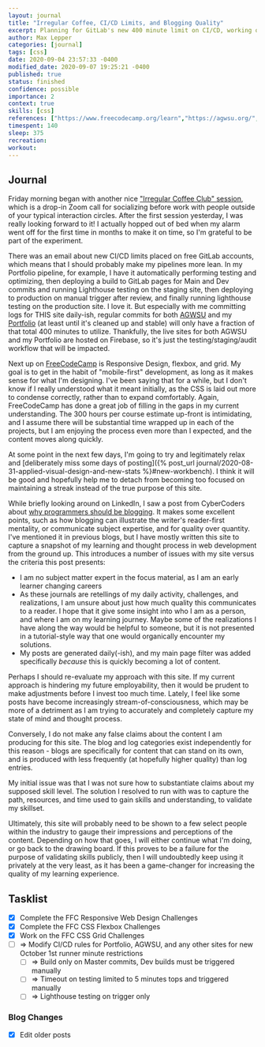 ```yaml
---
layout: journal
title: "Irregular Coffee, CI/CD Limits, and Blogging Quality"
excerpt: Planning for GitLab's new 400 minute limit on CI/CD, working on FreeCodeCamp, and debating if this blog is serving a productive purpose by being publicly accessible.
author: Max Lepper
categories: [journal]
tags: [css]
date: 2020-09-04 23:57:33 -0400
modified_date: 2020-09-07 19:25:21 -0400
published: true
status: finished
confidence: possible
importance: 2
context: true
skills: [css]
references: ["https://www.freecodecamp.org/learn","https://agwsu.org/","https://www.cybercoders.com/insights/why-programmers-should-be-blogging/"]
timespent: 140
sleep: 375
recreation:
workout:
---
```


## Journal

Friday morning began with another nice ["Irregular Coffee Club" session](https://irregular.cafe/), which is a drop-in Zoom call for socializing before work with people outside of your typical interaction circles. After the first session yesterday, I was really looking forward to it! I actually hopped out of bed when my alarm went off for the first time in months to make it on time, so I'm grateful to be part of the experiment.

There was an email about new CI/CD limits placed on free GitLab accounts, which means that I should probably make my pipelines more lean. In my Portfolio pipeline, for example, I have it automatically performing testing and optimizing, then deploying a build to GitLab pages for Main and Dev commits and running Lighthouse testing on the staging site, then deploying to production on manual trigger after review, and finally running lighthouse testing on the production site. I love it. But especially with me committing logs for THIS site daily-ish, regular commits for both [AGWSU]({{page.references[1]}}) and my [Portfolio](https://maxlepper.me) (at least until it's cleaned up and stable) will only have a fraction of that total 400 minutes to utilize. Thankfully, the live sites for both AGWSU and my Portfolio are hosted on Firebase, so it's just the testing/staging/audit workflow that will be impacted.

Next up on [FreeCodeCamp]({{page.references[0]}}) is Responsive Design, flexbox, and grid. My goal is to get in the habit of "mobile-first" development, as long as it makes sense for what I'm designing. I've been saying that for a while, but I don't know if I really understood what it meant initially, as the CSS is laid out more to condense correctly, rather than to expand comfortably. Again, FreeCodeCamp has done a great job of filling in the gaps in my current understanding. The 300 hours per course estimate up-front is intimidating, and I assume there will be substantial time wrapped up in each of the projects, but I am enjoying the process even more than I expected, and the content moves along quickly.

At some point in the next few days, I'm going to try and legitimately relax and [deliberately miss some days of posting]({% post_url journal/2020-08-31-applied-visual-design-and-new-stats %}#new-workbench). I think it will be good and hopefully help me to detach from becoming too focused on maintaining a streak instead of the true purpose of this site.

While briefly looking around on LinkedIn, I saw a post from CyberCoders about [why programmers should be blogging]({{page.references[2]}}). It makes some excellent points, such as how blogging can illustrate the writer's reader-first mentality, or communicate subject expertise, and for quality over quantity. I've mentioned it in previous blogs, but I have mostly written this site to capture a snapshot of my learning and thought process in web development from the ground up. This introduces a number of issues with my site versus the criteria this post presents:

- I am no subject matter expert in the focus material, as I am an early learner changing careers
- As these journals are retellings of my daily activity, challenges, and realizations, I am unsure about just how much quality this communicates to a reader. I hope that it give some insight into who I am as a person, and where I am on my learning journey. Maybe some of the realizations I have along the way would be helpful to someone, but it is not presented in a tutorial-style way that one would organically encounter my solutions.
- My posts are generated daily(-ish), and my main page filter was added specifically _because_ this is quickly becoming a lot of content.

Perhaps I should re-evaluate my approach with this site. If my current approach is hindering my future employability, then it would be prudent to make adjustments before I invest too much time. Lately, I feel like some posts have become increasingly stream-of-consciousness, which may be more of a detriment as I am trying to accurately and completely capture my state of mind and thought process.

Conversely, I do not make any false claims about the content I am producing for this site. The blog and log categories exist independently for this reason - blogs are specifically for content that can stand on its own, and is produced with less frequently (at hopefully higher quality) than log entries.

My initial issue was that I was not sure how to substantiate claims about my supposed skill level. The solution I resolved to run with was to capture the path, resources, and time used to gain skills and understanding, to validate my skillset.

Ultimately, this site will probably need to be shown to a few select people within the industry to gauge their impressions and perceptions of the content. Depending on how that goes, I will either continue what I'm doing, or go back to the drawing board. If this proves to be a failure for the purpose of validating skills publicly, then I will undoubtedly keep using it privately at the very least, as it has been a game-changer for increasing the quality of my learning experience.

## Tasklist

- [x] Complete the FFC Responsive Web Design Challenges
- [x] Complete the FFC CSS Flexbox Challenges
- [x] Work on the FFC CSS Grid Challenges
- [ ] <span title="Task to be added to next entry">=></span> Modify CI/CD rules for Portfolio, AGWSU, and any other sites for new October 1st runner minute restrictions
  - [ ] <span title="Task to be added to next entry">=></span> Build only on Master commits, Dev builds must be triggered manually
  - [ ] <span title="Task to be added to next entry">=></span> Timeout on testing limited to 5 minutes tops and triggered manually
  - [ ] <span title="Task to be added to next entry">=></span> Lighthouse testing on trigger only

### Blog Changes
- [x] Edit older posts